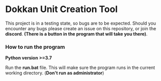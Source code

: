 # Dokkan Unit Creation Tool



This project is in a testing state, so bugs are to be expected. Should you encounter any bugs please create an issue on this repository, or join the **discord**. **(There is a button in the program that will take you there)**.

### How to run the program  
**Python version >=3.7**  

Run the **run.bat** file. This will make sure the program runs in the current working directory. (**Don't run as administrator**)
